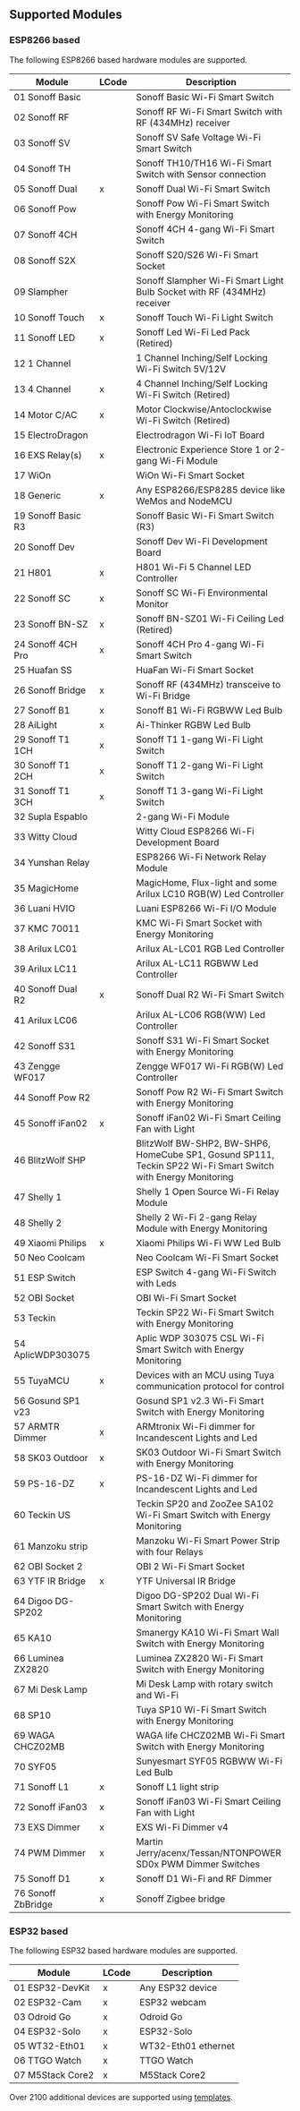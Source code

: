## Supported Modules

### ESP8266 based
The following ESP8266 based hardware modules are supported.

Module             | LCode | Description
-------------------|-------|-----------------------
01 Sonoff Basic    |       | Sonoff Basic Wi-Fi Smart Switch
02 Sonoff RF       |       | Sonoff RF Wi-Fi Smart Switch with RF (434MHz) receiver
03 Sonoff SV       |       | Sonoff SV Safe Voltage Wi-Fi Smart Switch
04 Sonoff TH       |       | Sonoff TH10/TH16 Wi-Fi Smart Switch with Sensor connection
05 Sonoff Dual     |   x   | Sonoff Dual Wi-Fi Smart Switch
06 Sonoff Pow      |       | Sonoff Pow Wi-Fi Smart Switch with Energy Monitoring
07 Sonoff 4CH      |       | Sonoff 4CH 4-gang Wi-Fi Smart Switch
08 Sonoff S2X      |       | Sonoff S20/S26 Wi-Fi Smart Socket
09 Slampher        |       | Sonoff Slampher Wi-Fi Smart Light Bulb Socket with RF (434MHz) receiver
10 Sonoff Touch    |   x   | Sonoff Touch Wi-Fi Light Switch
11 Sonoff LED      |   x   | Sonoff Led Wi-Fi Led Pack (Retired)
12 1 Channel       |       | 1 Channel Inching/Self Locking Wi-Fi Switch 5V/12V
13 4 Channel       |   x   | 4 Channel Inching/Self Locking Wi-Fi Switch (Retired)
14 Motor C/AC      |   x   | Motor Clockwise/Antoclockwise Wi-Fi Switch (Retired)
15 ElectroDragon   |       | Electrodragon Wi-Fi IoT Board
16 EXS Relay(s)    |   x   | Electronic Experience Store 1 or 2-gang Wi-Fi Module
17 WiOn            |       | WiOn Wi-Fi Smart Socket
18 Generic         |   x   | Any ESP8266/ESP8285 device like WeMos and NodeMCU
19 Sonoff Basic R3 |       | Sonoff Basic Wi-Fi Smart Switch (R3)
20 Sonoff Dev      |       | Sonoff Dev Wi-Fi Development Board
21 H801            |   x   | H801 Wi-Fi 5 Channel LED Controller
22 Sonoff SC       |   x   | Sonoff SC Wi-Fi Environmental Monitor
23 Sonoff BN-SZ    |   x   | Sonoff BN-SZ01 Wi-Fi Ceiling Led (Retired)
24 Sonoff 4CH Pro  |   x   | Sonoff 4CH Pro 4-gang Wi-Fi Smart Switch
25 Huafan SS       |       | HuaFan Wi-Fi Smart Socket
26 Sonoff Bridge   |   x   | Sonoff RF (434MHz) transceive to Wi-Fi Bridge
27 Sonoff B1       |   x   | Sonoff B1 Wi-Fi RGBWW Led Bulb
28 AiLight         |   x   | Ai-Thinker RGBW Led Bulb
29 Sonoff T1 1CH   |   x   | Sonoff T1 1-gang Wi-Fi Light Switch
30 Sonoff T1 2CH   |   x   | Sonoff T1 2-gang Wi-Fi Light Switch
31 Sonoff T1 3CH   |   x   | Sonoff T1 3-gang Wi-Fi Light Switch
32 Supla Espablo   |       | 2-gang Wi-Fi Module
33 Witty Cloud     |       | Witty Cloud ESP8266 Wi-Fi Development Board
34 Yunshan Relay   |       | ESP8266 Wi-Fi Network Relay Module
35 MagicHome       |       | MagicHome, Flux-light and some Arilux LC10 RGB(W) Led Controller
36 Luani HVIO      |       | Luani ESP8266 Wi-Fi I/O Module
37 KMC 70011       |       | KMC Wi-Fi Smart Socket with Energy Monitoring
38 Arilux LC01     |       | Arilux AL-LC01 RGB Led Controller
39 Arilux LC11     |       | Arilux AL-LC11 RGBWW Led Controller
40 Sonoff Dual R2  |   x   | Sonoff Dual R2 Wi-Fi Smart Switch
41 Arilux LC06     |       | Arilux AL-LC06 RGB(WW) Led Controller
42 Sonoff S31      |       | Sonoff S31 Wi-Fi Smart Socket with Energy Monitoring
43 Zengge WF017    |       | Zengge WF017 Wi-Fi RGB(W) Led Controller
44 Sonoff Pow R2   |       | Sonoff Pow R2 Wi-Fi Smart Switch with Energy Monitoring
45 Sonoff iFan02   |   x   | Sonoff iFan02 Wi-Fi Smart Ceiling Fan with Light
46 BlitzWolf SHP   |       | BlitzWolf BW-SHP2, BW-SHP6, HomeCube SP1, Gosund SP111, Teckin SP22 Wi-Fi Smart Switch with Energy Monitoring
47 Shelly 1        |       | Shelly 1 Open Source Wi-Fi Relay Module
48 Shelly 2        |       | Shelly 2 Wi-Fi 2-gang Relay Module with Energy Monitoring
49 Xiaomi Philips  |   x   | Xiaomi Philips Wi-Fi WW Led Bulb
50 Neo Coolcam     |       | Neo Coolcam Wi-Fi Smart Socket
51 ESP Switch      |       | ESP Switch 4-gang Wi-Fi Switch with Leds
52 OBI Socket      |       | OBI Wi-Fi Smart Socket
53 Teckin          |       | Teckin SP22 Wi-Fi Smart Switch with Energy Monitoring
54 AplicWDP303075  |       | Aplic WDP 303075 CSL Wi-Fi Smart Switch with Energy Monitoring
55 TuyaMCU         |   x   | Devices with an MCU using Tuya communication protocol for control
56 Gosund SP1 v23  |       | Gosund SP1 v2.3 Wi-Fi Smart Switch with Energy Monitoring
57 ARMTR Dimmer    |   x   | ARMtronix Wi-Fi dimmer for Incandescent Lights and Led
58 SK03 Outdoor    |   x   | SK03 Outdoor Wi-Fi Smart Switch with Energy Monitoring
59 PS-16-DZ        |   x   | PS-16-DZ  Wi-Fi dimmer for Incandescent Lights and Led
60 Teckin US       |       | Teckin SP20 and ZooZee SA102 Wi-Fi Smart Switch with Energy Monitoring
61 Manzoku strip   |       | Manzoku Wi-Fi Smart Power Strip with four Relays
62 OBI Socket 2    |       | OBI 2 Wi-Fi Smart Socket
63 YTF IR Bridge   |   x   | YTF Universal IR Bridge
64 Digoo DG-SP202  |       | Digoo DG-SP202 Dual Wi-Fi Smart Switch with Energy Monitoring
65 KA10            |       | Smanergy KA10 Wi-Fi Smart Wall Switch with Energy Monitoring
66 Luminea ZX2820  |       | Luminea ZX2820 Wi-Fi Smart Switch with Energy Monitoring
67 Mi Desk Lamp    |       | Mi Desk Lamp with rotary switch and Wi-Fi
68 SP10            |       | Tuya SP10 Wi-Fi Smart Switch with Energy Monitoring
69 WAGA CHCZ02MB   |       | WAGA life CHCZ02MB Wi-Fi Smart Switch with Energy Monitoring
70 SYF05           |       | Sunyesmart SYF05 RGBWW Wi-Fi Led Bulb
71 Sonoff L1       |   x   | Sonoff L1 light strip
72 Sonoff iFan03   |   x   | Sonoff iFan03 Wi-Fi Smart Ceiling Fan with Light
73 EXS Dimmer      |   x   | EXS Wi-Fi Dimmer v4
74 PWM Dimmer      |   x   | Martin Jerry/acenx/Tessan/NTONPOWER SD0x PWM Dimmer Switches
75 Sonoff D1       |   x   | Sonoff D1 Wi-Fi and RF Dimmer
76 Sonoff ZbBridge |   x   | Sonoff Zigbee bridge

### ESP32 based
The following ESP32 based hardware modules are supported.

Module             | LCode | Description
-------------------|-------|-----------------------
01 ESP32-DevKit    |   x   | Any ESP32 device
02 ESP32-Cam       |   x   | ESP32 webcam
03 Odroid Go       |   x   | Odroid Go
04 ESP32-Solo      |   x   | ESP32-Solo
05 WT32-Eth01      |   x   | WT32-Eth01 ethernet
06 TTGO Watch      |   x   | TTGO Watch
07 M5Stack Core2   |   x   | M5Stack Core2

Over 2100 additional devices are supported using [templates](TEMPLATES.md).
